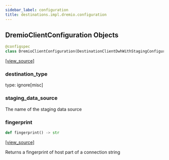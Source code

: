 ```yaml
---
sidebar_label: configuration
title: destinations.impl.dremio.configuration
---
```


## DremioClientConfiguration Objects

```python
@configspec
class DremioClientConfiguration(DestinationClientDwhWithStagingConfiguration)
```

[[view_source]](https://github.com/dlt-hub/dlt/blob/e9c9ecfa8a644fdb516dd74aabca3bf75bafb154/dlt/destinations/impl/dremio/configuration.py#L33)

### destination\_type

type: ignore[misc]

### staging\_data\_source

The name of the staging data source

### fingerprint

```python
def fingerprint() -> str
```

[[view_source]](https://github.com/dlt-hub/dlt/blob/e9c9ecfa8a644fdb516dd74aabca3bf75bafb154/dlt/destinations/impl/dremio/configuration.py#L39)

Returns a fingerprint of host part of a connection string

